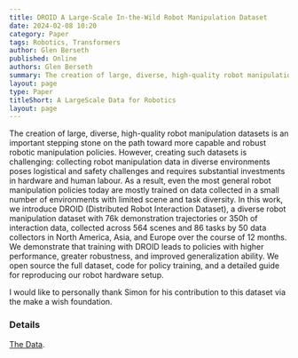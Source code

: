 ```yaml
---
title: DROID A Large-Scale In-the-Wild Robot Manipulation Dataset
date: 2024-02-08 10:20
category: Paper
tags: Robotics, Transformers
author: Glen Berseth
published: Online
authors: Glen Berseth
summary: The creation of large, diverse, high-quality robot manipulation datasets is an important stepping stone on the path toward more capable and robust robotic manipulation policies. However, creating such datasets is challenging collecting robot manipulation data in diverse environments poses logistical and safety challenges and requires substantial investments in hardware and human labour. As a result, even the most general robot manipulation policies today are mostly trained on data collected in a small number of environments with limited scene and task diversity. In this work, we introduce DROID (Distributed Robot Interaction Dataset), a diverse robot manipulation dataset with 76k demonstration trajectories or 350h of interaction data, collected across 564 scenes and 86 tasks by 50 data collectors in North America, Asia, and Europe over the course of 12 months. We demonstrate that training with DROID leads to policies with higher performance, greater robustness, and improved generalization ability. We open source the full dataset, code for policy training, and a detailed guide for reproducing our robot hardware setup. 
layout: page
type: Paper
titleShort: A LargeScale Data for Robotics
layout: page
---
```


The creation of large, diverse, high-quality robot manipulation datasets is an important stepping stone on the path toward more capable and robust robotic manipulation policies. However, creating such datasets is challenging: collecting robot manipulation data in diverse environments poses logistical and safety challenges and requires substantial investments in hardware and human labour. As a result, even the most general robot manipulation policies today are mostly trained on data collected in a small number of environments with limited scene and task diversity. In this work, we introduce DROID (Distributed Robot Interaction Dataset), a diverse robot manipulation dataset with 76k demonstration trajectories or 350h of interaction data, collected across 564 scenes and 86 tasks by 50 data collectors in North America, Asia, and Europe over the course of 12 months. We demonstrate that training with DROID leads to policies with higher performance, greater robustness, and improved generalization ability. We open source the full dataset, code for policy training, and a detailed guide for reproducing our robot hardware setup. 


I would like to personally thank Simon for his contribution to this dataset via the make a wish foundation.

### Details

[The Data](https://droid-dataset.github.io/).
